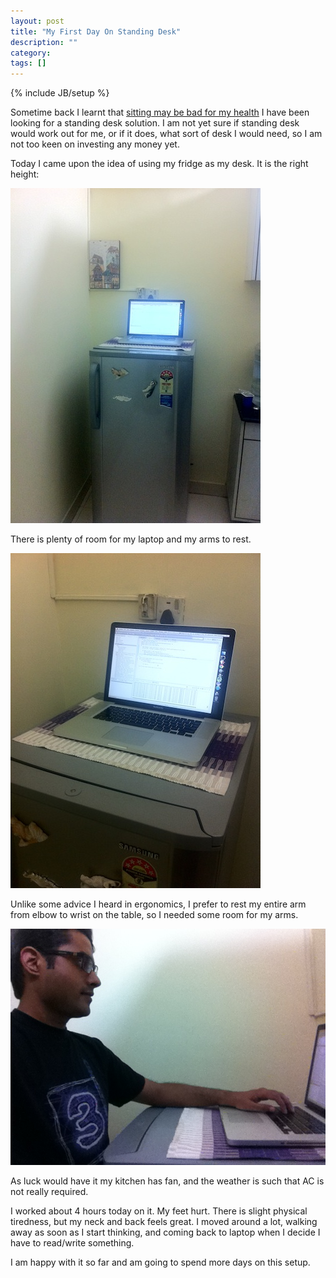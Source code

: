 ```yaml
---
layout: post
title: "My First Day On Standing Desk"
description: ""
category: 
tags: []
---
```

{% include JB/setup %}

Sometime back I learnt that [sitting may be bad for my
health](/2012/10/sitting-considered-bad/) I have been looking for a standing
desk solution. I am not yet sure if standing desk would work out for me, or if
it does, what sort of desk I would need, so I am not too keen on investing any
money yet.

Today I came upon the idea of using my fridge as my desk. It is the right
height:

![My Fridge](/static/images/standing-desk-1.jpg)

There is plenty of room for my laptop and my arms to rest.

![Plenty of room](/static/images/standing-desk-2.jpg)

Unlike some advice I heard in ergonomics, I prefer to rest my entire arm from
elbow to wrist on the table, so I needed some room for my arms.

![Plenty of room](/static/images/standing-desk-3.jpg)

As luck would have it my kitchen has fan, and the weather is such that AC is
not really required.

I worked about 4 hours today on it. My feet hurt. There is slight physical
tiredness, but my neck and back feels great. I moved around a lot, walking away
as soon as I start thinking, and coming back to laptop when I decide I have to
read/write something.

I am happy with it so far and am going to spend more days on this setup.
